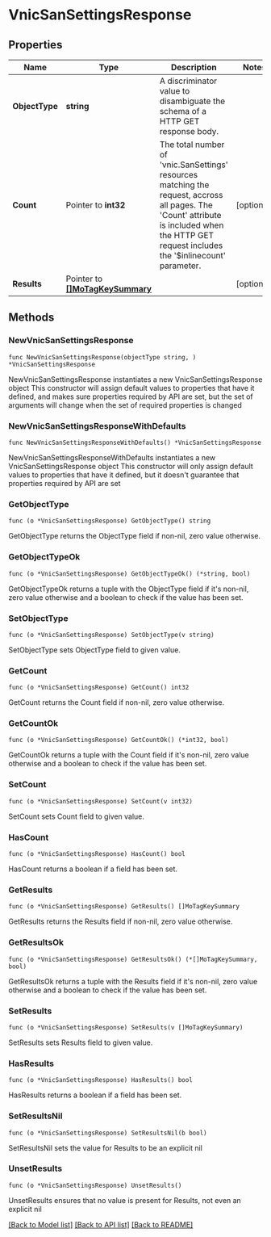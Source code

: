 # VnicSanSettingsResponse

## Properties

Name | Type | Description | Notes
------------ | ------------- | ------------- | -------------
**ObjectType** | **string** | A discriminator value to disambiguate the schema of a HTTP GET response body. | 
**Count** | Pointer to **int32** | The total number of &#39;vnic.SanSettings&#39; resources matching the request, accross all pages. The &#39;Count&#39; attribute is included when the HTTP GET request includes the &#39;$inlinecount&#39; parameter. | [optional] 
**Results** | Pointer to [**[]MoTagKeySummary**](MoTagKeySummary.md) |  | [optional] 

## Methods

### NewVnicSanSettingsResponse

`func NewVnicSanSettingsResponse(objectType string, ) *VnicSanSettingsResponse`

NewVnicSanSettingsResponse instantiates a new VnicSanSettingsResponse object
This constructor will assign default values to properties that have it defined,
and makes sure properties required by API are set, but the set of arguments
will change when the set of required properties is changed

### NewVnicSanSettingsResponseWithDefaults

`func NewVnicSanSettingsResponseWithDefaults() *VnicSanSettingsResponse`

NewVnicSanSettingsResponseWithDefaults instantiates a new VnicSanSettingsResponse object
This constructor will only assign default values to properties that have it defined,
but it doesn't guarantee that properties required by API are set

### GetObjectType

`func (o *VnicSanSettingsResponse) GetObjectType() string`

GetObjectType returns the ObjectType field if non-nil, zero value otherwise.

### GetObjectTypeOk

`func (o *VnicSanSettingsResponse) GetObjectTypeOk() (*string, bool)`

GetObjectTypeOk returns a tuple with the ObjectType field if it's non-nil, zero value otherwise
and a boolean to check if the value has been set.

### SetObjectType

`func (o *VnicSanSettingsResponse) SetObjectType(v string)`

SetObjectType sets ObjectType field to given value.


### GetCount

`func (o *VnicSanSettingsResponse) GetCount() int32`

GetCount returns the Count field if non-nil, zero value otherwise.

### GetCountOk

`func (o *VnicSanSettingsResponse) GetCountOk() (*int32, bool)`

GetCountOk returns a tuple with the Count field if it's non-nil, zero value otherwise
and a boolean to check if the value has been set.

### SetCount

`func (o *VnicSanSettingsResponse) SetCount(v int32)`

SetCount sets Count field to given value.

### HasCount

`func (o *VnicSanSettingsResponse) HasCount() bool`

HasCount returns a boolean if a field has been set.

### GetResults

`func (o *VnicSanSettingsResponse) GetResults() []MoTagKeySummary`

GetResults returns the Results field if non-nil, zero value otherwise.

### GetResultsOk

`func (o *VnicSanSettingsResponse) GetResultsOk() (*[]MoTagKeySummary, bool)`

GetResultsOk returns a tuple with the Results field if it's non-nil, zero value otherwise
and a boolean to check if the value has been set.

### SetResults

`func (o *VnicSanSettingsResponse) SetResults(v []MoTagKeySummary)`

SetResults sets Results field to given value.

### HasResults

`func (o *VnicSanSettingsResponse) HasResults() bool`

HasResults returns a boolean if a field has been set.

### SetResultsNil

`func (o *VnicSanSettingsResponse) SetResultsNil(b bool)`

 SetResultsNil sets the value for Results to be an explicit nil

### UnsetResults
`func (o *VnicSanSettingsResponse) UnsetResults()`

UnsetResults ensures that no value is present for Results, not even an explicit nil

[[Back to Model list]](../README.md#documentation-for-models) [[Back to API list]](../README.md#documentation-for-api-endpoints) [[Back to README]](../README.md)


